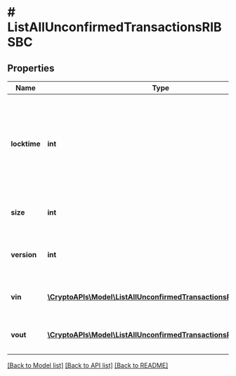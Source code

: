 # # ListAllUnconfirmedTransactionsRIBSBC

## Properties

Name | Type | Description | Notes
------------ | ------------- | ------------- | -------------
**locktime** | **int** | Represents the locktime on the transaction on the specific blockchain, i.e. the blockheight at which the transaction is valid. |
**size** | **int** | Represents the total size of this transaction. |
**version** | **int** | Represents the transaction&#39;s version number. |
**vin** | [**\CryptoAPIs\Model\ListAllUnconfirmedTransactionsRIBSBCVin[]**](ListAllUnconfirmedTransactionsRIBSBCVin.md) | Represents the transaction inputs. |
**vout** | [**\CryptoAPIs\Model\ListAllUnconfirmedTransactionsRIBSBCVout[]**](ListAllUnconfirmedTransactionsRIBSBCVout.md) | Object Array representation of transaction outputs |

[[Back to Model list]](../../README.md#models) [[Back to API list]](../../README.md#endpoints) [[Back to README]](../../README.md)
